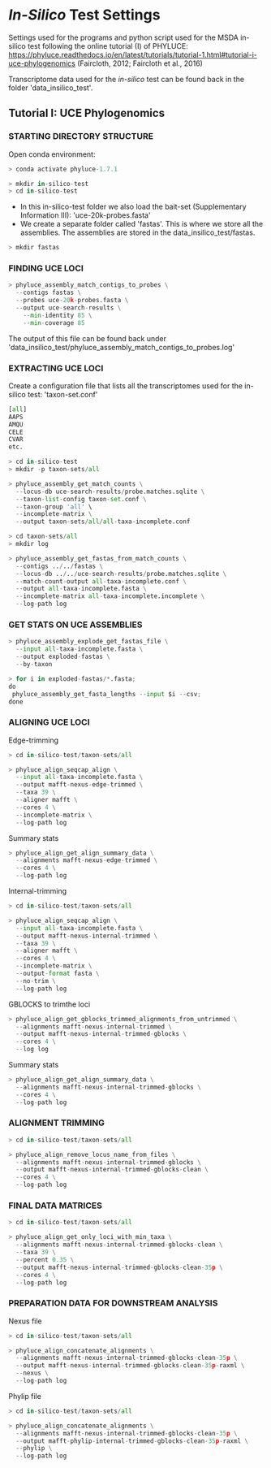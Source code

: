 # *In-Silico* Test Settings

Settings used for the programs and python script used for the MSDA in-silico test following the online tutorial (I) of PHYLUCE: https://phyluce.readthedocs.io/en/latest/tutorials/tutorial-1.html#tutorial-i-uce-phylogenomics (Faircloth, 2012; Faircloth et al., 2016)

Transcriptome data used for the *in-silico* test can be found back in the folder 'data_insilico_test'.

## Tutorial I: UCE Phylogenomics

### STARTING DIRECTORY STRUCTURE

Open conda environment:

```python
> conda activate phyluce-1.7.1
```

```python
> mkdir in-silico-test
> cd in-silico-test
```

* In this in-silico-test folder we also load the bait-set (Supplementary Information III): 'uce-20k-probes.fasta'
* We create a separate folder called 'fastas'. This is where we store all the assemblies. The assemblies are stored in the data_insilico_test/fastas.

```python
> mkdir fastas
```

### FINDING UCE LOCI

```python
> phyluce_assembly_match_contigs_to_probes \
  --contigs fastas \
  --probes uce-20k-probes.fasta \
  --output uce-search-results \
	--min-identity 85 \
	--min-coverage 85
```

The output of this file can be found back under 'data_insilico_test/phyluce_assembly_match_contigs_to_probes.log'

### EXTRACTING UCE LOCI

Create a configuration file that lists all the transcriptomes used for the in-silico test: 'taxon-set.conf'

```python
[all]
AAPS
AMQU
CELE
CVAR
etc.
```

```python
> cd in-silico-test
> mkdir -p taxon-sets/all

> phyluce_assembly_get_match_counts \
  --locus-db uce-search-results/probe.matches.sqlite \
  --taxon-list-config taxon-set.conf \
  --taxon-group 'all' \
  --incomplete-matrix \
  --output taxon-sets/all/all-taxa-incomplete.conf

> cd taxon-sets/all
> mkdir log

> phyluce_assembly_get_fastas_from_match_counts \
  --contigs ../../fastas \
  --locus-db ../../uce-search-results/probe.matches.sqlite \
  --match-count-output all-taxa-incomplete.conf \
  --output all-taxa-incomplete.fasta \
  --incomplete-matrix all-taxa-incomplete.incomplete \
  --log-path log
```

### GET STATS ON UCE ASSEMBLIES 

```python
> phyluce_assembly_explode_get_fastas_file \
  --input all-taxa-incomplete.fasta \
  --output exploded-fastas \
  --by-taxon

> for i in exploded-fastas/*.fasta;
do
 phyluce_assembly_get_fasta_lengths --input $i --csv;
done
```

### ALIGNING UCE LOCI

Edge-trimming

```python
> cd in-silico-test/taxon-sets/all

> phyluce_align_seqcap_align \
  --input all-taxa-incomplete.fasta \
  --output mafft-nexus-edge-trimmed \
  --taxa 39 \
  --aligner mafft \
  --cores 4 \
  --incomplete-matrix \
  --log-path log
```

Summary stats

```python
> phyluce_align_get_align_summary_data \
  --alignments mafft-nexus-edge-trimmed \
  --cores 4 \
  --log-path log
```

Internal-trimming

```python
> cd in-silico-test/taxon-sets/all

> phyluce_align_seqcap_align \
  --input all-taxa-incomplete.fasta \
  --output mafft-nexus-internal-trimmed \
  --taxa 39 \
  --aligner mafft \
  --cores 4 \
  --incomplete-matrix \
  --output-format fasta \
  --no-trim \
  --log-path log
```

GBLOCKS to trimthe loci

```python
> phyluce_align_get_gblocks_trimmed_alignments_from_untrimmed \
  --alignments mafft-nexus-internal-trimmed \
  --output mafft-nexus-internal-trimmed-gblocks \
  --cores 4 \
  --log log
```

Summary stats

```python
> phyluce_align_get_align_summary_data \
  --alignments mafft-nexus-internal-trimmed-gblocks \
  --cores 4 \
  --log-path log
```

### ALIGNMENT TRIMMING

```python
> cd in-silico-test/taxon-sets/all

> phyluce_align_remove_locus_name_from_files \
  --alignments mafft-nexus-internal-trimmed-gblocks \
  --output mafft-nexus-internal-trimmed-gblocks-clean \
  --cores 4 \
  --log-path log
```

### FINAL DATA MATRICES

```python
> cd in-silico-test/taxon-sets/all

> phyluce_align_get_only_loci_with_min_taxa \
  --alignments mafft-nexus-internal-trimmed-gblocks-clean \
  --taxa 39 \
  --percent 0.35 \
  --output mafft-nexus-internal-trimmed-gblocks-clean-35p \
  --cores 4 \
  --log-path log
```

### PREPARATION DATA FOR DOWNSTREAM ANALYSIS

Nexus file

```python
> cd in-silico-test/taxon-sets/all

> phyluce_align_concatenate_alignments \
  --alignments mafft-nexus-internal-trimmed-gblocks-clean-35p \
  --output mafft-nexus-internal-trimmed-gblocks-clean-35p-raxml \
  --nexus \
  --log-path log
```

Phylip file

```python
> cd in-silico-test/taxon-sets/all

> phyluce_align_concatenate_alignments \
  --alignments mafft-nexus-internal-trimmed-gblocks-clean-35p \
  --output mafft-phylip-internal-trimmed-gblocks-clean-35p-raxml \
  --phylip \
  --log-path log
```
















